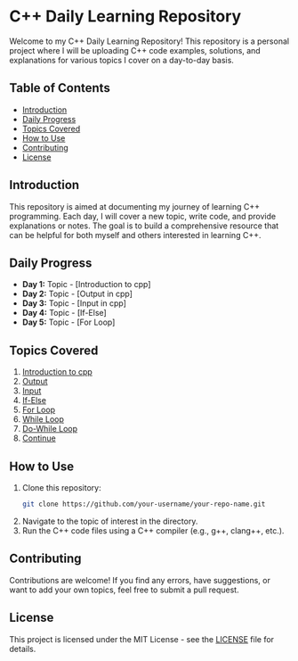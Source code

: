# C++ Daily Learning Repository

Welcome to my C++ Daily Learning Repository! This repository is a personal project where I will be uploading C++ code examples, solutions, and explanations for various topics I cover on a day-to-day basis. 

## Table of Contents
- [Introduction](#introduction)
- [Daily Progress](#daily-progress)
- [Topics Covered](#topics-covered)
- [How to Use](#how-to-use)
- [Contributing](#contributing)
- [License](#license)

## Introduction
This repository is aimed at documenting my journey of learning C++ programming. Each day, I will cover a new topic, write code, and provide explanations or notes. The goal is to build a comprehensive resource that can be helpful for both myself and others interested in learning C++.

## Daily Progress
- **Day 1:** Topic - [Introduction to cpp]
- **Day 2:** Topic - [Output in cpp]
- **Day 3:** Topic - [Input in cpp]
- **Day 4:** Topic - [If-Else]
- **Day 5:** Topic - [For Loop]

## Topics Covered
1. [Introduction to cpp](https://github.com/RaoVrn/Cpp-Journey/tree/main/1_Introduction)
2. [Output](https://github.com/RaoVrn/Cpp-Journey/tree/main/2_Output)
3. [Input](https://github.com/RaoVrn/Cpp-Journey/tree/main/3_Input)
4. [If-Else](https://github.com/RaoVrn/Cpp-Journey/tree/main/4_If-Else)
5. [For Loop](https://github.com/RaoVrn/Cpp-Journey/tree/main/5_For-Loop)
6. [While Loop](https://github.com/RaoVrn/Cpp-Journey/tree/main/6_While-Loop)
7. [Do-While Loop](https://github.com/RaoVrn/Cpp-Journey/tree/main/7_Do-While-Loop)
8. [Continue](https://github.com/RaoVrn/Cpp-Journey/tree/main/8_Continue)

## How to Use
1. Clone this repository:
    ```bash
    git clone https://github.com/your-username/your-repo-name.git
    ```
2. Navigate to the topic of interest in the directory.
3. Run the C++ code files using a C++ compiler (e.g., g++, clang++, etc.).

## Contributing
Contributions are welcome! If you find any errors, have suggestions, or want to add your own topics, feel free to submit a pull request.

## License
This project is licensed under the MIT License - see the [LICENSE](LICENSE) file for details.

